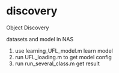 # discovery
Object Discovery

datasets and model in NAS

1. use learning_UFL_model.m learn model
2. run UFL_loading.m to get model config
3. run run_several_class.m get result

